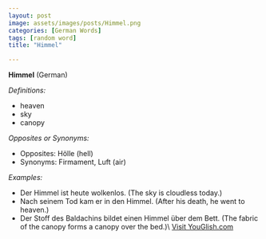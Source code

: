 ```yaml
---
layout: post
image: assets/images/posts/Himmel.png
categories: [German Words]
tags: [random word]
title: "Himmel"

---
```


**Himmel** (German) 

*Definitions:*
- heaven
- sky
- canopy

*Opposites or Synonyms:*
- Opposites: Hölle (hell)
- Synonyms: Firmament, Luft (air)

*Examples:*
- Der Himmel ist heute wolkenlos. (The sky is cloudless today.)
- Nach seinem Tod kam er in den Himmel. (After his death, he went to heaven.)
- Der Stoff des Baldachins bildet einen Himmel über dem Bett. (The fabric of the canopy forms a canopy over the bed.)\ <a id="yg-widget-0" class="youglish-widget" data-query="Himmel" data-lang="german" data-components="8412" data-auto-start="0" data-bkg-color="theme_light" data-title="How%20to%20pronounce%20Himmel%20in%20German"  rel="nofollow" href="https://youglish.com">Visit YouGlish.com</a><script async src="https://youglish.com/public/emb/widget.js" charset="utf-8"></script>